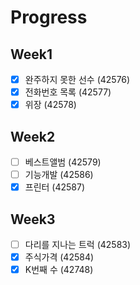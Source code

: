 # Progress

## Week1

- [X] 완주하지 못한 선수 (42576)
- [X] 전화번호 목록 (42577)
- [X] 위장 (42578)

## Week2

- [ ] 베스트앨범 (42579)
- [ ] 기능개발 (42586)
- [X] 프린터 (42587)

## Week3

- [ ] 다리를 지나는 트럭 (42583) 
- [X] 주식가격 (42584)
- [X] K번째 수 (42748)
